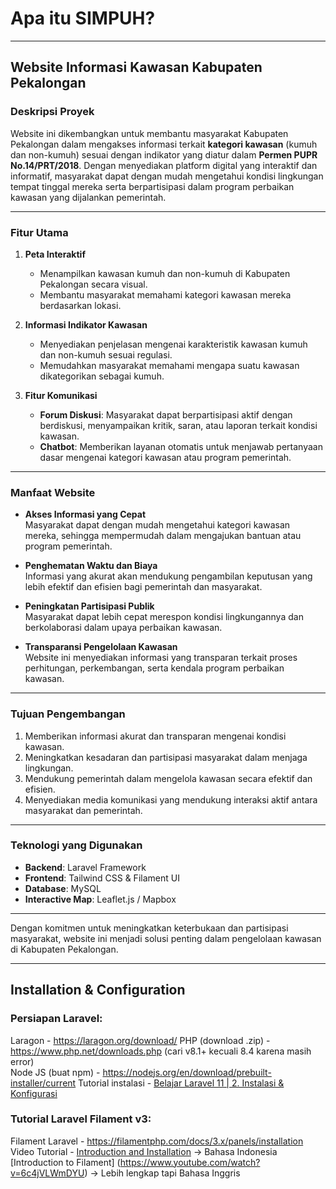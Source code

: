 # Apa itu SIMPUH?

---

## **Website Informasi Kawasan Kabupaten Pekalongan**  

### **Deskripsi Proyek**  
Website ini dikembangkan untuk membantu masyarakat Kabupaten Pekalongan dalam mengakses informasi terkait **kategori kawasan** (kumuh dan non-kumuh) sesuai dengan indikator yang diatur dalam **Permen PUPR No.14/PRT/2018**. Dengan menyediakan platform digital yang interaktif dan informatif, masyarakat dapat dengan mudah mengetahui kondisi lingkungan tempat tinggal mereka serta berpartisipasi dalam program perbaikan kawasan yang dijalankan pemerintah.

---

### **Fitur Utama**  
1. **Peta Interaktif**  
   - Menampilkan kawasan kumuh dan non-kumuh di Kabupaten Pekalongan secara visual.  
   - Membantu masyarakat memahami kategori kawasan mereka berdasarkan lokasi.  

2. **Informasi Indikator Kawasan**  
   - Menyediakan penjelasan mengenai karakteristik kawasan kumuh dan non-kumuh sesuai regulasi.  
   - Memudahkan masyarakat memahami mengapa suatu kawasan dikategorikan sebagai kumuh.  

3. **Fitur Komunikasi**  
   - **Forum Diskusi**: Masyarakat dapat berpartisipasi aktif dengan berdiskusi, menyampaikan kritik, saran, atau laporan terkait kondisi kawasan.  
   - **Chatbot**: Memberikan layanan otomatis untuk menjawab pertanyaan dasar mengenai kategori kawasan atau program pemerintah.  

---

### **Manfaat Website**  
- **Akses Informasi yang Cepat**  
  Masyarakat dapat dengan mudah mengetahui kategori kawasan mereka, sehingga mempermudah dalam mengajukan bantuan atau program pemerintah.  

- **Penghematan Waktu dan Biaya**  
  Informasi yang akurat akan mendukung pengambilan keputusan yang lebih efektif dan efisien bagi pemerintah dan masyarakat.  

- **Peningkatan Partisipasi Publik**  
  Masyarakat dapat lebih cepat merespon kondisi lingkungannya dan berkolaborasi dalam upaya perbaikan kawasan.  

- **Transparansi Pengelolaan Kawasan**  
  Website ini menyediakan informasi yang transparan terkait proses perhitungan, perkembangan, serta kendala program perbaikan kawasan.  

---

### **Tujuan Pengembangan**  
1. Memberikan informasi akurat dan transparan mengenai kondisi kawasan.  
2. Meningkatkan kesadaran dan partisipasi masyarakat dalam menjaga lingkungan.  
3. Mendukung pemerintah dalam mengelola kawasan secara efektif dan efisien.  
4. Menyediakan media komunikasi yang mendukung interaksi aktif antara masyarakat dan pemerintah.  

---

### **Teknologi yang Digunakan**  
- **Backend**: Laravel Framework  
- **Frontend**: Tailwind CSS & Filament UI  
- **Database**: MySQL  
- **Interactive Map**: Leaflet.js / Mapbox  

---

Dengan komitmen untuk meningkatkan keterbukaan dan partisipasi masyarakat, website ini menjadi solusi penting dalam pengelolaan kawasan di Kabupaten Pekalongan.

---

## Installation & Configuration

### Persiapan Laravel: 
Laragon - https://laragon.org/download/
PHP (download .zip) - https://www.php.net/downloads.php (cari v8.1+ kecuali 8.4 karena masih error)  
Node JS (buat npm) - https://nodejs.org/en/download/prebuilt-installer/current 
Tutorial instalasi - [Belajar Laravel 11 | 2. Instalasi & Konfigurasi](https://www.youtube.com/watch?v=nW60yGRoUrs&list=PLFIM0718LjIW1Xb7cVj7LdAr32ATDQMdr&index=2)

### Tutorial Laravel Filament v3:
Filament Laravel - https://filamentphp.com/docs/3.x/panels/installation
Video Tutorial - 
[Introduction and Installation](https://www.youtube.com/watch?v=K5SR76KyWT0&list=PLyqDBCxAsB_Tan60LTYv9rHKIlggEzQIk) -> Bahasa Indonesia
[Introduction to Filament] (https://www.youtube.com/watch?v=6c4jVLWmDYU) -> Lebih lengkap tapi Bahasa Inggris
